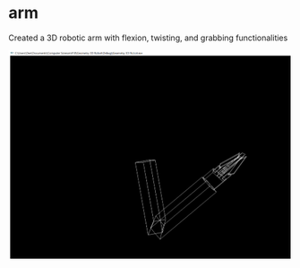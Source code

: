 # arm 

Created a 3D robotic arm with flexion, twisting, and grabbing functionalities

![](Screenshot%20(30).png)
